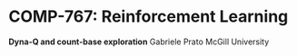 # COMP-767: Reinforcement Learning
**Dyna-Q and count-base exploration**
Gabriele Prato
McGill University
